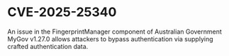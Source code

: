 # CVE-2025-25340

An issue in the FingerprintManager component of Australian Government
MyGov v1.27.0 allows attackers to bypass authentication via supplying
crafted authentication data.
